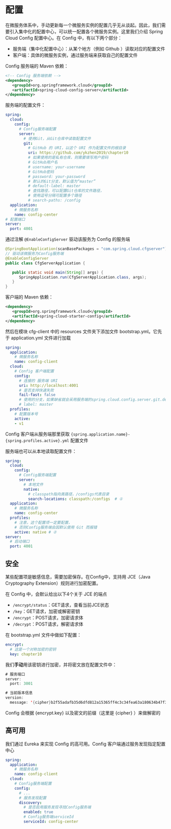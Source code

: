 # 配置

在微服务体系中，手动更新每一个微服务实例的配置几乎无从谈起。因此，我们需要引入集中化的配置中心，可以统一配置各个微服务实例。这里我们介绍 Spring Cloud Config 配置中心。在 Config 中，有以下两个部分：

- 服务端（集中化配置中心）：从某个地方（例如 Github ）读取对应的配置文件
- 客户端：具体的微服务实例，通过服务端来获取自己的配置文件



Config 服务端的 Maven 依赖：

~~~xml
<!-- Config 服务端依赖 -->
<dependency>
   <groupId>org.springframework.cloud</groupId>
   <artifactId>spring-cloud-config-server</artifactId>
</dependency>
~~~

服务端的配置文件：

~~~yaml
spring:
  cloud:
    config:
      # Config服务端配置
      server:
        # 使用Git，从Git仓库中读取配置文件
        git:
          # GitHub 的 URI，以这个 URI 作为配置文件的根目录
          uri: https://github.com/ykzhen2019/chapter10
          # 如果使用的是私有仓库，则需要填写用户密码
          # GitHub用户名
          # username: your-username
          # GitHub密码
          # password: your-password
          # 默认的Git分支，默认值为“master”
          # default-label: master
          # 查找路径，可以配置Git仓库的文件路径，
          # 使用逗号分隔可配置多个路径
          # search-paths: /config
  application:
    # 微服务名称
    name: config-center
# 配置端口
server:
  port: 4001
~~~



通过注解 `@EnableConfigServer` 驱动该服务为 Config 的服务端

~~~java
@SpringBootApplication(scanBasePackages = "com.spring.cloud.cfgserver")
// 驱动该微服务为Config服务端
@EnableConfigServer
public class CfgServerApplication {

   public static void main(String[] args) {
      SpringApplication.run(CfgServerApplication.class, args);
   }
}
~~~



客户端的 Maven 依赖：

~~~xml
<dependency>
   <groupId>org.springframework.cloud</groupId>
   <artifactId>spring-cloud-starter-config</artifactId>
</dependency>
~~~

然后在模块 cfg-client 中的 resources 文件夹下添加文件 bootstrap.yml。它先于 application.yml 文件进行加载

~~~yaml
spring:
  application:
    # 微服务名称
    name: config-client
  cloud:
    # Config 客户端配置
    config:
      # 连接的 服务端 URI
      uri: http://localhost:4001
      # 是否支持快速失败
      fail-fast: false
      # 使用的分支，如果缺省就会采用服务端的spring.cloud.config.server.git.default-label配置项
      # label: master
  profiles:
    # 配置版本号
    active:
    - v1
~~~

Config 客户端从服务端那里获取 `{spring.application.name}-{spring.profiles.active}.yml` 配置文件





服务端也可以从本地读取配置文件：

~~~yaml
spring:
  cloud:
    config:
      # Config服务端配置
      server:
        # 本地文件
        native:
          # classpath指向类路径，/configs代表目录
          search-locations: classpath:/configs  # ①
  application:
    # 微服务名称
    name: config-center
  profiles:
    # 注意，这个配置项一定要配置，
    # 否则Config服务端会因默认使用 Git 而报错
    active: native # ②
server:
  # 启动端口
  port: 4001
~~~



## 安全

某些配置项是敏感信息，需要加密保存。在Config中，支持用 JCE（Java Cryptography Extension）规则进行加密配置。

在 Config 中，会默认给出以下4个关于 JCE 的端点

- `/encrypt/status`：GET请求，查看当前JCE状态
- `/key`：GET请求，加密或解密密钥
- `/encrypt`：POST请求，加密请求体
- `/decrypt`：POST请求，解密请求体

在  bootstrap.yml 文件中做如下配置：

~~~yaml
encrypt:
  # 这是一个对称加密的密钥
  key: chapter10
~~~

我们**手动**用该密钥进行加密，并将密文放在配置文件中：

~~~java
# 服务端口
server:
  port: 3001

# 当前版本信息 
version:
  message: '{cipher}b2f55adafb35d6dfd812a15365ff4c3c34fea63a180634b47f387c2bd93f0c54994f0f49d915b5daf5af266a559e7a15'  # ①
~~~

Config 会根据 {encrypt.key} 以及密文的前缀（这里是 {cipher} ）来做解密的

## 高可用

我们通过 Eureka 来实现 Config 的高可用。Config 客户端通过服务发现指定配置中心

~~~yaml
spring:
  application:
    # 微服务名称
    name: config-client
  cloud:
    # Config服务端配置
    config:
      # ...
      # 服务发现配置
      discovery:
        # 是否启用服务发现寻找Config服务端
        enabled: true
        # Config服务端serviceId
        serviceId: config-center
~~~



